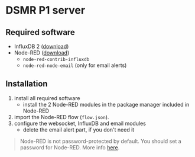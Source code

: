 # DSMR P1 server

## Required software

-   InfluxDB 2 ([download](https://portal.influxdata.com/downloads/))
-   Node-RED ([download](https://nodered.org/#get-started))
    -   `node-red-contrib-influxdb`
    -   `node-red-node-email` (only for email alerts)

## Installation

1. install all required software
    - install the 2 Node-RED modules in the package manager included in Node-RED
1. import the Node-RED flow (`flow.json`).
1. configure the websocket, InfluxDB and email modules
    - delete the email alert part, if you don't need it

> Node-RED is not password-protected by default. You should set a password for Node-RED. More info [here](https://nodered.org/docs/user-guide/runtime/securing-node-red).
